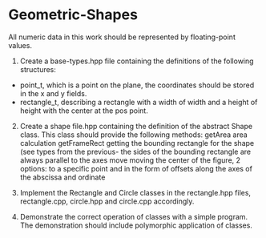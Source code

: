 # Geometric-Shapes

All numeric data in this work should be represented by floating-point values.

1. Create a base-types.hpp file containing the definitions of the following structures:
* point_t, which is a point on the plane, the coordinates should be stored in the x and y fields.
* rectangle_t, describing a rectangle with a width of width and a height of height with the center at the pos point.

2. Create a shape file.hpp containing the definition of the abstract Shape class. This class should provide the following methods:
getArea area calculation
getFrameRect getting the bounding rectangle for the shape (see types from the previous-
the sides of the bounding rectangle are always parallel to the axes
move moving the center of the figure, 2 options: to a specific point and in the form of offsets along the axes of the abscissa and ordinate

3. Implement the Rectangle and Circle classes in the rectangle.hpp files, rectangle.cpp, circle.hpp and circle.cpp accordingly.

4. Demonstrate the correct operation of classes with a simple program. The demonstration should include polymorphic application of classes.
